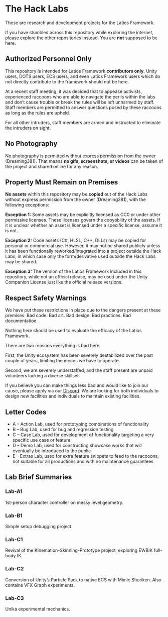 # The Hack Labs

These are research and development projects for the Latios Framework.

If you have stumbled across this repository while exploring the internet, please explore the other repositories instead. You are **not** supposed to be here.

## Authorized Personnel Only

This repository is intended for Latios Framework **contributors only**. Unity users, DOTS users, ECS users, and even Latios Framework users which do not directly contribute to the framework should not be here.

At a recent staff meeting, it was decided that to appease activists, experienced raccoons who are able to navigate the perils within the labs and don’t cause trouble or break the rules will be left unharmed by staff. Staff members are permitted to answer questions posed by these raccoons as long as the rules are upheld.

For all other intruders, staff members are armed and instructed to eliminate the intruders on sight.

## No Photography

No photography is permitted without express permission from the owner (Dreaming381). That means **no gifs, screenshots, or videos** can be taken of the project and shared online for any reason.

## Property Must Remain on Premises

**No assets** within this repository may be **copied** out of the Hack Labs without express permission from the owner (Dreaming381), with the following exceptions:

**Exception 1:** Some assets may be explicitly licensed as CC0 or under other permissive licenses. These licenses govern the copyability of the assets. If it is unclear whether an asset is licensed under a specific license, assume it is not.

**Exception 2:** Code assets (C\#, HLSL, C++, DLLs) may be copied for personal or commercial use. However, it may not be shared publicly unless it has been functionally reworked/integrated into a project outside the Hack Labs, in which case only the form/derivative used outside the Hack Labs may be shared.

**Exception 3:** The version of the Latios Framework included in this repository, while not an official release, may be used under the Unity Companion License just like the official release versions.

## Respect Safety Warnings

We have put these restrictions in place due to the dangers present at these premises. Bad code. Bad art. Bad design. Bad practices. Bad documentation.

Nothing here should be used to evaluate the efficacy of the Latios Framework.

There are two reasons everything is bad here.

First, the Unity ecosystem has been severely destabilized over the past couple of years, limiting the means we have to operate.

Second, we are severely understaffed, and the staff present are unpaid volunteers lacking a diverse skillset.

If you believe you can make things less bad and would like to join our cause, please apply via our [Discord](https://discord.gg/DHraGRkA4n). We are looking for both individuals to design new facilities and individuals to maintain existing facilities.

## Letter Codes

-   A – Action Lab, used for prototyping combinations of functionality
-   B – Bug Lab, used for bug and regression testing
-   C – Case Lab, used for development of functionality targeting a very specific use case or feature
-   D – Demo Lab, used for constructing showcase works that will eventually be introduced to the public
-   E – Extras Lab, used for extra feature snippets to feed to the raccoons, not suitable for all productions and with no maintenance guarantees

## Lab Brief Summaries

### Lab-A1

1st-person character controller on messy level geometry.

### Lab-B1

Simple setup debugging project.

### Lab-C1

Revival of the Kinemation-Skinning-Prototype project, exploring EWBIK full-body IK.

### Lab-C2

Conversion of Unity’s Particle Pack to native ECS with Mimic.Shuriken. Also contains VFX Graph experiments.

### Lab-C3

Unika experimental mechanics.
